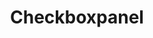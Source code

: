 ---
layout: component.njk
tags: 
    - legacy_components_it
key: checkboxpanel-legacy_it
title: Checkboxpanel
parent: legacy_components_it
image: legacy/overview/checkboxpanel.webp
keywords: 
order: 70
availablelanguages: 
    - de
    - en
---